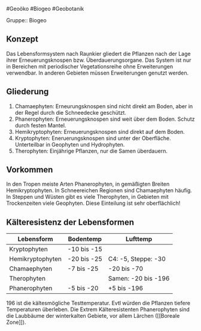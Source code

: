 #Geoöko #Biogeo #Geobotanik 

Gruppe:: Biogeo

## Konzept

Das Lebensformsystem nach Raunkier gliedert die Pflanzen nach der Lage ihrer Erneuerungsknospen bzw. Überdauerungsorgane. Das System ist nur in Bereichen mit periodischer Vegetationsreihe ohne Erweiterungen verwendbar. In anderen Gebieten müssen Erweiterungen genutzt werden.

## Gliederung

1. Chamaephyten: Erneurungsknospen sind nicht direkt am Boden, aber in der Regel durch die Schneedecke geschützt.
2. Phanerophyten: Erneuerungsknospen sind weit über dem Boden. Schutz durch festen Mantel.
3. Hemikryptophyten: Erneuerungsknospen sind direkt auf dem Boden.
4. Kryptophyten: Eneruerungsknospen sind unter der Oberfläche. Unterteilbar in Geophyten und Hydrophyten.
5. Therophyten: Einjährige Pflanzen, nur die Samen überdauern.

## Vorkommen

In den Tropen meiste Arten Phanerophyten, in gemäßigten Breiten Hemikryptophyten. In Schneereichen Regionen sind Chamaephyten häufig. In Steppen und Wüsten gibt es viele Therophyten, in Gebieten mit Trockenzeiten viele Geophyten. Diese Einteilung ist sehr oberflächlich!

## Kälteresistenz der Lebensformen


| Lebensform       | Bodentemp   | Lufttemp            |
| ---------------- | ----------- | ------------------- |
| Kryptophyten     | -10 bis -15 |                     |
| Hemikryptophyten | -20 bis -25 | C4: -5, Steppe: -30 |
| Chamaephyten     | -7 bis  -25 | -20 bis -70         |
| Therophyten      |             | Samen: -20 bis -196 |
| Phanerophyten    | -5 bis -20  | +5 bis -196         |

196 ist die kältesmögliche Testtemperatur. Evtl würden die Pflanzen tiefere Temperaturen überleben. Die Extrem Kälteresistenten Phanerophyten sind die Laubbäume der winterkalten Gebiete, vor allem Lärchen ([[Boreale Zone]]).